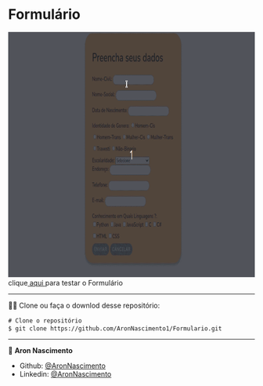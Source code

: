 # Formulário



<a href="https://aronnascimento1.github.io/Formulario/"><img src="/assets/GifFormulario.gif" width="800px" height="500px"></a><br>
clique<a href="https://aronnascimento1.github.io/Formulario/"> aqui </a>para testar o Formulário
_________
🧑‍💻 Clone ou faça o downlod desse repositório:

```
# Clone o repositório
$ git clone https://github.com/AronNascimento1/Formulario.git
```


_________

👤 **Aron Nascimento**
* Github: [@AronNascimento](https://github.com/AronNascimento1)
* Linkedin: [@AronNascimento](https://www.linkedin.com/in/aron-nascimento-a09bbba0/)

